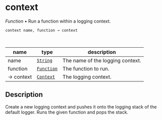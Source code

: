 # context

_Function_ &bull; Run a function within a logging context.

<pre><code>context name, function &rarr; context</code></pre>
<br>

| name | type | description |
|------|------|-------------|
|name|[`String`][string]|The name of the logging context.|
|function|[`Function`][function]|The function to run.|
|&rarr; context|[`Context`][context]|The logging context.|


## Description

Create a new logging context and pushes it onto the logging stack of the default logger. Runs the given function and pops the stack.


[string]: https://developer.mozilla.org/en-US/docs/Web/JavaScript/Reference/Global_Objects/String
[function]: #
[context]: /reference/types/logger/context